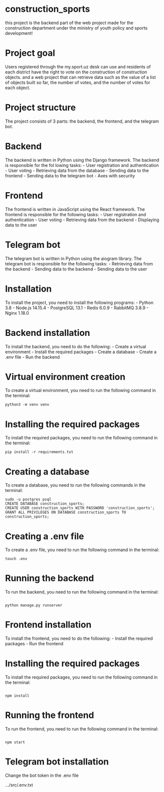 # construction_sports
this project is the backend part of the web project made for the construction department under the ministry of youth policy and sports development!


# Project goal
Users registered through the my.sport.uz desk can use and residents of each district have the right to vote on the construction of construction objects.
and a web project that can retrieve data such as the value of a list of objects built so far, the number of votes, and the number of votes for each object.

# Project structure
The project consists of 3 parts: the backend, the frontend, and the telegram bot.

# Backend
The backend is written in Python using the Django framework. The backend is responsible for the fol
    lowing tasks:
    - User registration and authentication
    - User voting
    - Retrieving data from the database
    - Sending data to the frontend
    - Sending data to the telegram bot
    - Axes with security

# Frontend
The frontend is written in JavaScript using the React framework. The frontend is responsible for the following tasks:
    - User registration and authentication
    - User voting
    - Retrieving data from the backend
    - Displaying data to the user


# Telegram bot
The telegram bot is written in Python using the aiogram library. The telegram bot is responsible for the following tasks:
    - Retrieving data from the backend
    - Sending data to the backend
    - Sending data to the user


# Installation
To install the project, you need to install the following programs:
    - Python 3.8
    - Node.js 14.15.4
    - PostgreSQL 13.1
    - Redis 6.0.9
    - RabbitMQ 3.8.9
    - Nginx 1.18.0

# Backend installation
To install the backend, you need to do the following:
    - Create a virtual environment
    - Install the required packages
    - Create a database
    - Create a .env file
    - Run the backend


# Virtual environment creation

To create a virtual environment, you need to run the following command in the terminal:
```
python3 -m venv venv
```

# Installing the required packages

To install the required packages, you need to run the following command in the terminal:
```
pip install -r requirements.txt
```

# Creating a database

To create a database, you need to run the following commands in the terminal:
```
sudo -u postgres psql
CREATE DATABASE construction_sports;
CREATE USER construction_sports WITH PASSWORD 'construction_sports';
GRANT ALL PRIVILEGES ON DATABASE construction_sports TO construction_sports;
```

# Creating a .env file
    
To create a .env file, you need to run the following command in the terminal:
```
touch .env
```

# Running the backend

To run the backend, you need to run the following command in the terminal:
```

python manage.py runserver
```

# Frontend installation

To install the frontend, you need to do the following:
    - Install the required packages
    - Run the frontend

# Installing the required packages

To install the required packages, you need to run the following command in the terminal:
```

npm install
```

# Running the frontend

To run the frontend, you need to run the following command in the terminal:
```

npm start
```

# Telegram bot installation

Change the bot token in the .env file

.../src/.env.txt